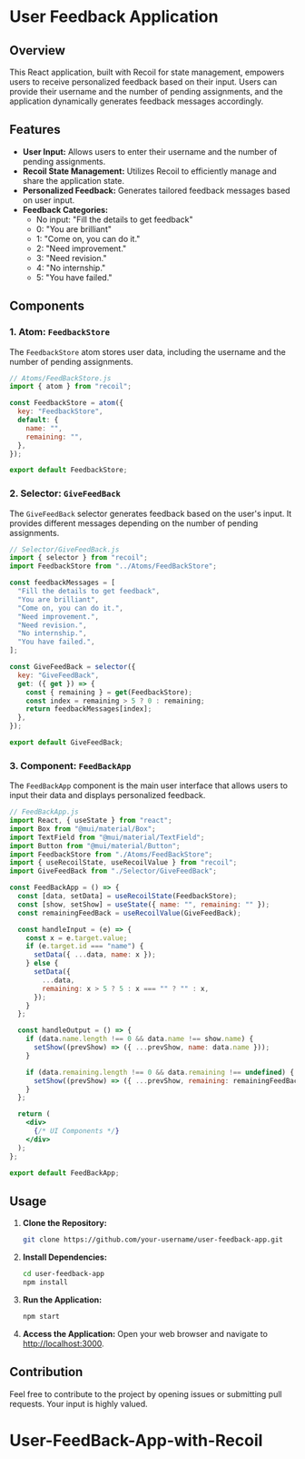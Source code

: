 # User Feedback Application

## Overview

This React application, built with Recoil for state management, empowers users to receive personalized feedback based on their input. Users can provide their username and the number of pending assignments, and the application dynamically generates feedback messages accordingly.

## Features

- **User Input:** Allows users to enter their username and the number of pending assignments.
- **Recoil State Management:** Utilizes Recoil to efficiently manage and share the application state.
- **Personalized Feedback:** Generates tailored feedback messages based on user input.
- **Feedback Categories:**
  - No input: "Fill the details to get feedback"
  - 0: "You are brilliant"
  - 1: "Come on, you can do it."
  - 2: "Need improvement."
  - 3: "Need revision."
  - 4: "No internship."
  - 5: "You have failed."

## Components

### 1. Atom: `FeedbackStore`

The `FeedbackStore` atom stores user data, including the username and the number of pending assignments.

```jsx
// Atoms/FeedBackStore.js
import { atom } from "recoil";

const FeedbackStore = atom({
  key: "FeedbackStore",
  default: {
    name: "",
    remaining: "",
  },
});

export default FeedbackStore;
```

### 2. Selector: `GiveFeedBack`

The `GiveFeedBack` selector generates feedback based on the user's input. It provides different messages depending on the number of pending assignments.

```jsx
// Selector/GiveFeedBack.js
import { selector } from "recoil";
import FeedbackStore from "../Atoms/FeedBackStore";

const feedbackMessages = [
  "Fill the details to get feedback",
  "You are brilliant",
  "Come on, you can do it.",
  "Need improvement.",
  "Need revision.",
  "No internship.",
  "You have failed.",
];

const GiveFeedBack = selector({
  key: "GiveFeedBack",
  get: ({ get }) => {
    const { remaining } = get(FeedbackStore);
    const index = remaining > 5 ? 0 : remaining;
    return feedbackMessages[index];
  },
});

export default GiveFeedBack;
```

### 3. Component: `FeedBackApp`

The `FeedBackApp` component is the main user interface that allows users to input their data and displays personalized feedback.

```jsx
// FeedBackApp.js
import React, { useState } from "react";
import Box from "@mui/material/Box";
import TextField from "@mui/material/TextField";
import Button from "@mui/material/Button";
import FeedbackStore from "./Atoms/FeedBackStore";
import { useRecoilState, useRecoilValue } from "recoil";
import GiveFeedBack from "./Selector/GiveFeedBack";

const FeedBackApp = () => {
  const [data, setData] = useRecoilState(FeedbackStore);
  const [show, setShow] = useState({ name: "", remaining: "" });
  const remainingFeedBack = useRecoilValue(GiveFeedBack);

  const handleInput = (e) => {
    const x = e.target.value;
    if (e.target.id === "name") {
      setData({ ...data, name: x });
    } else {
      setData({
        ...data,
        remaining: x > 5 ? 5 : x === "" ? "" : x,
      });
    }
  };

  const handleOutput = () => {
    if (data.name.length !== 0 && data.name !== show.name) {
      setShow((prevShow) => ({ ...prevShow, name: data.name }));
    }

    if (data.remaining.length !== 0 && data.remaining !== undefined) {
      setShow((prevShow) => ({ ...prevShow, remaining: remainingFeedBack }));
    }
  };

  return (
    <div>
      {/* UI Components */}
    </div>
  );
};

export default FeedBackApp;

```

## Usage

1. **Clone the Repository:**
   ```bash
   git clone https://github.com/your-username/user-feedback-app.git
   ```

2. **Install Dependencies:**
   ```bash
   cd user-feedback-app
   npm install
   ```

3. **Run the Application:**
   ```bash
   npm start
   ```

4. **Access the Application:**
   Open your web browser and navigate to [http://localhost:3000](http://localhost:3000).

## Contribution

Feel free to contribute to the project by opening issues or submitting pull requests. Your input is highly valued.
# User-FeedBack-App-with-Recoil
